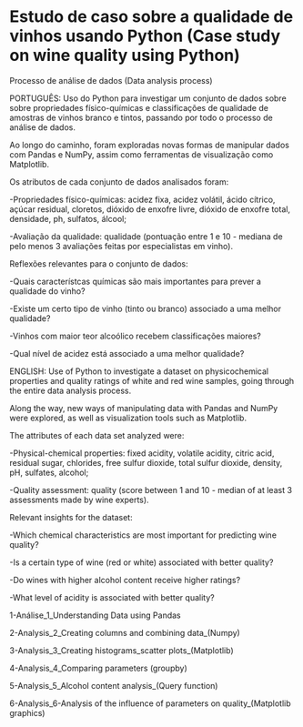 # Estudo de caso sobre a qualidade de vinhos usando Python (Case study on wine quality using Python)

Processo de análise de dados (Data analysis process) 

PORTUGUÊS: Uso do Python para investigar um conjunto de dados sobre sobre propriedades físico-químicas e classificações de qualidade de amostras de vinhos branco e tintos, passando por todo o processo de análise de dados.

Ao longo do caminho, foram exploradas novas formas de manipular dados com Pandas e NumPy, assim como ferramentas de visualização como Matplotlib.

Os atributos de cada conjunto de dados analisados foram:

-Propriedades físico-químicas: acidez fixa, acidez volátil, ácido cítrico, açúcar residual, cloretos, dióxido de enxofre livre, dióxido de enxofre total, densidade, ph, sulfatos, álcool;

-Avaliação da qualidade: qualidade (pontuação entre 1 e 10 - mediana de pelo menos 3 avaliações feitas por especialistas em vinho).

Reflexões relevantes para o conjunto de dados:

-Quais característcas químicas são mais importantes para prever a qualidade do vinho?

-Existe um certo tipo de vinho (tinto ou branco) associado a uma melhor qualidade?

-Vinhos com maior teor alcoólico recebem classificações maiores?

-Qual nível de acidez está associado a uma melhor qualidade?





ENGLISH: Use of Python to investigate a dataset on physicochemical properties and quality ratings of white and red wine samples, going through the entire data analysis process.

Along the way, new ways of manipulating data with Pandas and NumPy were explored, as well as visualization tools such as Matplotlib.

The attributes of each data set analyzed were:

-Physical-chemical properties: fixed acidity, volatile acidity, citric acid, residual sugar, chlorides, free sulfur dioxide, total sulfur dioxide, density, pH, sulfates, alcohol;

-Quality assessment: quality (score between 1 and 10 - median of at least 3 assessments made by wine experts).

Relevant insights for the dataset:

-Which chemical characteristics are most important for predicting wine quality?

-Is a certain type of wine (red or white) associated with better quality?

-Do wines with higher alcohol content receive higher ratings?

-What level of acidity is associated with better quality?


1-Análise_1_Understanding Data using Pandas

2-Analysis_2_Creating columns and combining data_(Numpy)

3-Analysis_3_Creating histograms_scatter plots_(Matplotlib)

4-Analysis_4_Comparing parameters (groupby)

5-Analysis_5_Alcohol content analysis_(Query function)

6-Analysis_6-Analysis of the influence of parameters on quality_(Matplotlib graphics)
